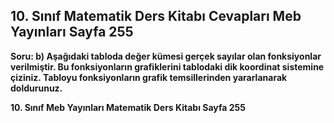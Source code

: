 ## 10. Sınıf Matematik Ders Kitabı Cevapları Meb Yayınları Sayfa 255

**Soru: b) Aşağıdaki tabloda değer kümesi gerçek sayılar olan fonksiyonlar verilmiştir. Bu fonksiyonların grafiklerini tablodaki dik koordinat sistemine çiziniz. Tabloyu fonksiyonların grafik temsillerinden yararlanarak doldurunuz.**

**10. Sınıf Meb Yayınları Matematik Ders Kitabı Sayfa 255**